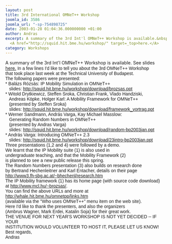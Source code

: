 ```yaml
---
layout: post
title: 3rd International OMNeT++ Workshop
joomla_id: 3586
joomla_url: "-sp-754898725"
date: 2003-01-28 01:04:36.000000000 +01:00
author: Andras
excerpt: A summary of the 3rd Int'l OMNeT++ Workshop is available.&nbsp;See slides
  <A href="http://squid.hit.bme.hu/workshop/" target=_top>here.</A>
category: Workshops
---
```

A summary of the 3rd Int'l OMNeT++ Workshop is available.&nbsp;See slides <A href="http://squid.hit.bme.hu/workshop/" target=_top>here.</A> <FONT face="Verdana, Arial, Helvetica, sans-serif">In a few lines I'd like to tell you about the 3rd OMNeT++ Workshop<BR>that took place last week at the Technical University of Budapest.<BR>The following papers were presented:<BR>* Balázs Rózsás: IP Mobility Simulation in OMNeT++<BR>&nbsp;&nbsp; slides: </FONT><A href="http://squid.hit.bme.hu/workshop/download/brozsas.ppt"><FONT face="Verdana, Arial, Helvetica, sans-serif">http://squid.hit.bme.hu/workshop/download/brozsas.ppt</FONT></A><BR><FONT face="Verdana, Arial, Helvetica, sans-serif">* Witold Drytkiewicz, Steffen Sroka, Christian Frank, Vlado Handziski,<BR>&nbsp;&nbsp; Andreas Köpke, Holger Karl: A Mobility Framework for OMNeT++<BR>&nbsp;&nbsp; (presented by Steffen Sroka)<BR>&nbsp;&nbsp; slides: </FONT><A href="http://squid.hit.bme.hu/workshop/download/framework_vortrag.ppt"><FONT face="Verdana, Arial, Helvetica, sans-serif">http://squid.hit.bme.hu/workshop/download/framework_vortrag.ppt</FONT></A><BR><FONT face="Verdana, Arial, Helvetica, sans-serif">* Werner Sandmann, András Varga, Kay Michael Masslow:<BR>&nbsp;&nbsp; Generating Random Numbers in OMNeT++<BR>&nbsp;&nbsp; (presented by Andras Varga)<BR>&nbsp;&nbsp; slides: </FONT><A href="http://squid.hit.bme.hu/workshop/download/random-bp2003jan.ppt"><FONT face="Verdana, Arial, Helvetica, sans-serif">http://squid.hit.bme.hu/workshop/download/random-bp2003jan.ppt</FONT></A><BR><FONT face="Verdana, Arial, Helvetica, sans-serif">* András Varga: Introducing OMNeT++ 2.3<BR>&nbsp;&nbsp; slides: </FONT><A href="http://squid.hit.bme.hu/workshop/download/23intro-bp2003jan.ppt"><FONT face="Verdana, Arial, Helvetica, sans-serif">http://squid.hit.bme.hu/workshop/download/23intro-bp2003jan.ppt</FONT></A><BR><FONT face="Verdana, Arial, Helvetica, sans-serif">Three presentations (1,2 and 4) were followed by a demo.<BR>We learnt that the IP Mobility suite (1) is also used in<BR>undergraduate teaching, and that the Mobility Framework (2)<BR>is planned to see a new public release this spring.<BR>The Random Numbers presentation (3) also builds on research done<BR>by Bertrand Hechenleitner and Karl Entacher, details on their page<BR></FONT><A href="http://www3.fh-sbg.ac.at/~bhechenl/research.htm"><FONT face="Verdana, Arial, Helvetica, sans-serif">http://www3.fh-sbg.ac.at/~bhechenl/research.htm</FONT></A><BR><FONT face="Verdana, Arial, Helvetica, sans-serif">The IP Mobility framework (1) has its home page (with source code download)<BR>at </FONT><A href="http://www.mcl.hu/~brozsas/"><FONT face="Verdana, Arial, Helvetica, sans-serif">http://www.mcl.hu/~brozsas/</FONT></A><FONT face="Verdana, Arial, Helvetica, sans-serif">.<BR>You can find the above URLs and more at <BR></FONT><A href="http://whale.hit.bme.hu/omnetpp/links.htm"><FONT face="Verdana, Arial, Helvetica, sans-serif">http://whale.hit.bme.hu/omnetpp/links.htm</FONT></A><BR><FONT face="Verdana, Arial, Helvetica, sans-serif">(available via the "Who uses OMNeT++" menu item on the web site).<BR>Here I'd like to thank the presenters, and also the organizers<BR>(Ambrus Wagner, Mark Erdei, Katalin Soja) for their great work.<BR>THE VENUE FOR NEXT YEAR'S WORKSHOP IS NOT YET DECIDED -- IF YOUR<BR>INSTITUTION WOULD VOLUNTEER TO HOST IT, PLEASE LET US KNOW!<BR>Best regards,<BR>Andras</FONT>
